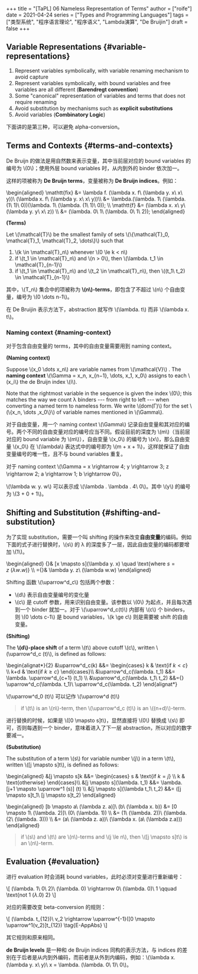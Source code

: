 +++
title = "[TaPL] 06 Nameless Representation of Terms"
author = ["roife"]
date = 2021-04-24
series = ["Types and Programming Languages"]
tags = ["类型系统", "程序语言理论", "程序语义", "Lambda演算", "De Bruijin"]
draft = false
+++

## Variable Representations {#variable-representations}

1.  Represent variables symbolically, with variable renaming mechanism to avoid capture
2.  Represent variables symbolically, with bound variables and free variables are all different (**Barendregt convention**)
3.  Some "canonical" representation of variables and terms that does not require renaming
4.  Avoid substitution by mechanisms such as **explicit substitutions**
5.  Avoid variables (**Combinatory Logic**)

下面讲的是第三种，可以避免 alpha-conversion。


## Terms and Contexts {#terms-and-contexts}

De Bruijn 的做法是用自然数来表示变量，其中当前层对应的 bound variables 的编号为 \\(0\\)；使用外层 bound variables 时，从内到外的 binder 依次加一。

这样的项被称为 **De Bruijn terms**，变量被称为 **De Bruijn indices**。例如：

\begin{aligned}
    \mathtt{fix} &= \lambda f. (\lambda x. f\ (\lambda y. x\ x\ y))\ (\lambda x. f\ (\lambda y. x\ x\ y))\\\\
    &= \lambda.(\lambda. 1\ (\lambda. (1\ 1)\ 0))(\lambda. 1\ (\lambda. (1\ 1)\ 0)); \\\\
    \mathtt{f} &= (\lambda x. x\ y\ (\lambda y. y\ x\ z)) \\\\
    &= (\lambda. 0\ 1\ (\lambda. 0\ 1\ 2));
\end{aligned}

<div class="definition">

**(Terms)**

Let \\(\mathcal{T}\\) be the smallest family of sets \\(\\{\mathcal{T}\_0, \mathcal{T}\_1, \mathcal{T}\_2, \dots\\}\\) such that

1.  \\(k \in \mathcal{T}\_n\\) whenever \\(0 \le k < n\\)
2.  if \\(t\_1 \in \mathcal{T}\_n\\) and \\(n > 0\\), then \\(\lambda. t\_1 \in \mathcal{T}\_{n-1}\\)
3.  if \\(t\_1 \in \mathcal{T}\_n\\) and \\(t\_2 \in \mathcal{T}\_n\\), then \\((t\_1\ t\_2) \in \mathcal{T}\_{n-1}\\)

</div>

其中，\\(T\_n\\) 集合中的项被称为 **\\(n\\)-terms**，即包含了不超过 \\(n\\) 个自由变量，编号为 \\(0 \dots n-1\\)。

在 De Bruijin 表示方法下，abstraction 就写作 \\(\lambda. t\\) 而非 \\(\lambda x. t\\)。


### Naming context {#naming-context}

对于包含自由变量的 terms，其中的自由变量需要用到 naming context。

<div class="definition">

**(Naming context)**

Suppose \\(x\_0 \dots x\_n\\) are variable names from \\(\mathcal{V}\\) . The **naming context** \\(\Gamma = x\_n, x\_{n−1}, \dots, x\_1, x\_0\\) assigns to each \\(x\_i\\) the de Bruijn index \\(i\\).

Note that the rightmost variable in the sequence is given the index \\(0\\); this matches the way we count λ binders --- from right to left --- when converting a named term to nameless form. We write \\(dom(Γ)\\) for the set \\(\\{x\_n, \dots ,x\_0\\}\\) of variable names mentioned in \\(\Gamma\\).

</div>

对于自由变量，用一个 naming context \\(\Gamma\\) 记录自由变量和其对应的编号。两个不同的自由变量对应的编号应当不同。假设目前的深度为 \\(m\\)（当前层对应的 bound variable 为 \\(m\\)），自由变量 \\(x\_0\\) 的编号为 \\(x\\)，那么自由变量 \\(x\_0\\) 在 \\(\lambda\\) 表达式中的编号即为 \\(m + x + 1\\)，这样就保证了自由变量编号的唯一性，且不与 bound variables 重复。

<div class="sample">

对于 naming context \\(\Gamma = x \rightarrow 4; y \rightarrow 3; z \rightarrow 2; a \rightarrow 1; b \rightarrow 0\\)，

\\(\lambda w. y. w\\) 可以表示成 \\(\lambda . \lambda . 4\ 0\\)。其中 \\(y\\) 的编号为 \\(3 + 0 + 1\\)。

</div>


## Shifting and Substitution {#shifting-and-substitution}

为了实现 substitution，需要一个叫 shifting 的操作来改变**自由变量**的编码。例如下面的式子进行替换时，\\(s\\) 的 λ 的深度多了一层，因此自由变量的编码都要增加 \\(1\\)。

\begin{aligned}
     {}& [x \mapsto s\]\(\lambda y. x) \quad \text{where $s = z\ (\lambda w.w)$} \\\\
    ={}& \lambda y. z\ (\lambda w.w)
\end{aligned}

Shifting 函数 \\(\uparrow^d\_c\\) 包括两个参数：

-   \\(d\\) 表示自由变量编号的变化量
-   \\(c\\) 是 cutoff 参数，用来识别自由变量。该参数以 \\(0\\) 为起点，并且每次遇到一个 binder 就加一。对于 \\(\uparrow^d\_c(t)\\) 内部有 \\(c\\) 个 binders，则 \\(0 \dots c-1\\) 是 bound variables，\\(k \ge c\\) 则是需要被 shift 的自由变量。

<div class="definition">

**(Shifting)**

The **\\(d\\)-place shift** of a term \\(t\\) above cutoff \\(c\\), written \\(\uparrow^d\_c (t)\\), is defined as follows:

\begin{alignat\*}{2}
&\uparrow^d\_c(k) &&=
    \begin{cases}
        k & \text{if $k < c$} \\\\
        k+d & \text{if $k \ge c$}
    \end{cases}\\\\
&\uparrow^d\_c(\lambda. t\_1) &&= \lambda. \uparrow^d\_{c+1} (t\_1) \\\\
&\uparrow^d\_c(\lambda. t\_1\ t\_2) &&={} \uparrow^d\_c(\lambda. t\_1)\ \uparrow^d\_c(\lambda. t\_2)
\end{alignat\*}

\\(\uparrow^d\_0 (t)\\) 可以记作 \\(\uparrow^d (t)\\)

</div>

> if \\(t\\) is an \\(n\\)-term, then \\(\uparrow^d\_c (t)\\) is an \\((n+d)\\)-term.

进行替换的时候，如果是 \\([0 \mapsto s]t\\)，显然直接将 \\(0\\) 替换成 \\(s\\) 即可，否则每遇到一个 binder，意味着进入了下一层 abstraction，所以对应的数字要减一。

<div class="definition">

**(Substitution)**

The substitution of a term \\(s\\) for variable number \\(j\\) in a term \\(t\\), written \\([j \mapsto s]t\\), is defined as follows:

\begin{aligned}
&[j \mapsto s]k &&=
  \begin{cases}
      s & \text{if $k = j$} \\\\
      k & \text{otherwise}
  \end{cases}\\\\
&[j \mapsto s\]\(\lambda. t\_1) &&= \lambda. [j+1 \mapsto \uparrow^1 (s)] (t) \\\\
&[j \mapsto s\]\(\lambda t\_1\ t\_2) &&= ([j \mapsto s]t\_1\ [j \mapsto s]t\_2)
\end{aligned}

</div>

<div class="sample">

\begin{aligned}
    [b \mapsto a\ (\lambda z. a)]\ (b\ (\lambda x. b)) &= [0 \mapsto 1\ (\lambda. 2)]\ (0\ (\lambda. 1)) \\\\
    &= (1\ (\lambda. 2))\ (\lambda. (2\ (\lambda. 3))) \\\\
    &= (a\ (\lambda z. a))\ (\lambda x. (a\ (\lambda z.a)))
\end{aligned}

</div>

> if \\(s\\) and \\(t\\) are \\(n\\)-terms and \\(j \le n\\), then \\([j \mapsto s]t\\) is an \\(n\\)-term.


## Evaluation {#evaluation}

进行 evaluation 时会消耗 bound variables，此时必须对变量进行重新编号：

\\[
(\lambda. 1\ 0\ 2)\ (\lambda. 0) \rightarrow 0\ (\lambda. 0)\ 1 \qquad \text{not $1\ (\lambda.0)\ 2$}
\\]

对应的需要改变 beta-conversion 的规则：

\\[
(\lambda. t\_{12})\ v\_2 \rightarrow \uparrow^{-1}([0 \mapsto \uparrow^1(v\_2)]t\_{12}) \tag{E-AppAbs}
\\]

其它规则和原来相同。

**de Bruijn levels** 是一种和 de Bruijn indices 同构的表示方法，与 indices 的差别在于后者是从内到外编码，而前者是从外到内编码，例如：\\(\lambda x. (\lambda y. x\ y)\ x = \lambda. (\lambda. 0\ 1)\ 0\\)。
